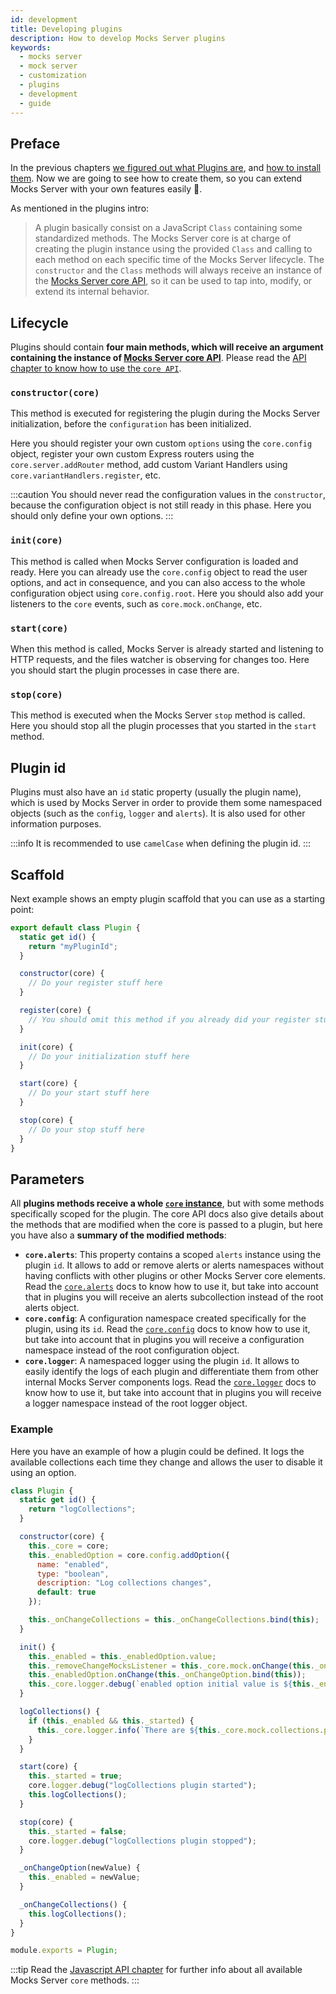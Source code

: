 ```yaml
---
id: development
title: Developing plugins
description: How to develop Mocks Server plugins
keywords:
  - mocks server
  - mock server
  - customization
  - plugins
  - development
  - guide
---
```


## Preface

In the previous chapters [we figured out what Plugins are](./intro.md), and [how to install them](./installation.md). Now we are going to see how to create them, so you can extend Mocks Server with your own features easily 🙂.

As mentioned in the plugins intro:

> A plugin basically consist on a JavaScript `Class` containing some standardized methods. The Mocks Server core is at charge of creating the plugin instance using the provided `Class` and calling to each method on each specific time of the Mocks Server lifecycle. The `constructor` and the `Class` methods will always receive an instance of the [Mocks Server core API](../api/javascript.md), so it can be used to tap into, modify, or extend its internal behavior.

## Lifecycle

Plugins should contain __four main methods, which will receive an argument containing the instance of [Mocks Server core API](../api/javascript.md)__. Please read the [API chapter to know how to use the `core API`](../api/javascript.md).

### `constructor(core)`

This method is executed for registering the plugin during the Mocks Server initialization, before the `configuration` has been initialized.

Here you should register your own custom `options` using the `core.config` object, register your own custom Express routers using the `core.server.addRouter` method, add custom Variant Handlers using `core.variantHandlers.register`, etc.

:::caution
You should never read the configuration values in the `constructor`, because the configuration object is not still ready in this phase. Here you should only define your own options.
:::

### `init(core)`

This method is called when Mocks Server configuration is loaded and ready. Here you can already use the `core.config` object to read the user options, and act in consequence, and you can also access to the whole configuration object using `core.config.root`. Here you should also add your listeners to the `core` events, such as `core.mock.onChange`, etc.

### `start(core)`

When this method is called, Mocks Server is already started and listening to HTTP requests, and the files watcher is observing for changes too. Here you should start the plugin processes in case there are.

### `stop(core)`

This method is executed when the Mocks Server `stop` method is called. Here you should stop all the plugin processes that you started in the `start` method.

## Plugin id

Plugins must also have an `id` static property (usually the plugin name), which is used by Mocks Server in order to provide them some namespaced objects (such as the `config`, `logger` and `alerts`). It is also used for other information purposes.

:::info
It is recommended to use `camelCase` when defining the plugin id.
:::

## Scaffold

Next example shows an empty plugin scaffold that you can use as a starting point:

```javascript
export default class Plugin {
  static get id() {
    return "myPluginId";
  }

  constructor(core) {
    // Do your register stuff here
  }  

  register(core) {
    // You should omit this method if you already did your register stuff in the constructor
  }

  init(core) {
    // Do your initialization stuff here
  }

  start(core) {
    // Do your start stuff here
  }

  stop(core) {
    // Do your stop stuff here
  }
}
```

## Parameters

All __plugins methods receive a whole [`core` instance](../api/javascript.md)__, but with some methods specifically scoped for the plugin. The core API docs also give details about the methods that are modified when the core is passed to a plugin, but here you have also a __summary of the modified methods__:

* __`core.alerts`__: This property contains a scoped `alerts` instance using the plugin `id`. It allows to add or remove alerts or alerts namespaces without having conflicts with other plugins or other Mocks Server core elements. Read the [`core.alerts`](../api/javascript/alerts.md) docs to know how to use it, but take into account that in plugins you will receive an alerts subcollection instead of the root alerts object.
* __`core.config`__: A configuration namespace created specifically for the plugin, using its `id`. Read the [`core.config`](../api/javascript/config.md) docs to know how to use it, but take into account that in plugins you will receive a configuration namespace instead of the root configuration object.
* __`core.logger`__: A namespaced logger using the plugin `id`. It allows to easily identify the logs of each plugin and differentiate them from other internal Mocks Server components logs. Read the [`core.logger`](../api/javascript/logger.md) docs to know how to use it, but take into account that in plugins you will receive a logger namespace instead of the root logger object.

### Example

Here you have an example of how a plugin could be defined. It logs the available collections each time they change and allows the user to disable it using an option.

```javascript
class Plugin {
  static get id() {
    return "logCollections";
  }

  constructor(core) {
    this._core = core;
    this._enabledOption = core.config.addOption({
      name: "enabled",
      type: "boolean",
      description: "Log collections changes",
      default: true
    });

    this._onChangeCollections = this._onChangeCollections.bind(this);
  }

  init() {
    this._enabled = this._enabledOption.value;
    this._removeChangeMocksListener = this._core.mock.onChange(this._onChangeCollections);
    this._enabledOption.onChange(this._onChangeOption.bind(this));
    this._core.logger.debug(`enabled option initial value is ${this._enabled}`);
  }

  logCollections() {
    if (this._enabled && this._started) {
      this._core.logger.info(`There are ${this._core.mock.collections.plain.length} collections available`);
    }
  }

  start(core) {
    this._started = true;
    core.logger.debug("logCollections plugin started");
    this.logCollections();
  }

  stop(core) {
    this._started = false;
    core.logger.debug("logCollections plugin stopped");
  }

  _onChangeOption(newValue) {
    this._enabled = newValue;
  }

  _onChangeCollections() {
    this.logCollections();
  }
}

module.exports = Plugin;
```

:::tip
Read the [Javascript API chapter](../api/javascript.md) for further info about all available Mocks Server `core` methods.
:::
